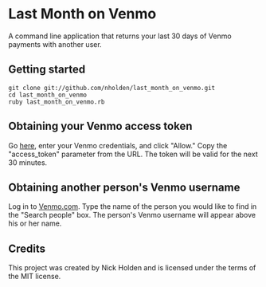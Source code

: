 # Last Month on Venmo
A command line application that returns your last 30 days of Venmo payments with another user.

## Getting started
```
git clone git://github.com/nholden/last_month_on_venmo.git
cd last_month_on_venmo
ruby last_month_on_venmo.rb
```

## Obtaining your Venmo access token
Go [here](https://api.venmo.com/v1/oauth/authorize?client_id=1494&response_type=token&scope=access_feed,access_profile,access_email,access_phone,access_friends,make_payments,write_apps,access_webhooks,write_webhooks&state=/?), enter your Venmo credentials, and click "Allow." Copy the "access_token" parameter from the URL. The token will be valid for the next 30 minutes.

## Obtaining another person's Venmo username
Log in to [Venmo.com](http://venmo.com). Type the name of the person you would like to find in the "Search people" box. The person's Venmo username will appear above his or her name.

## Credits
This project was created by Nick Holden and is licensed under the terms of the MIT license.
